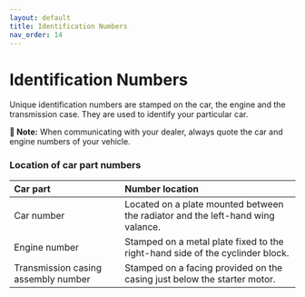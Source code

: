 ```yaml
---
layout: default
title: Identification Numbers
nav_order: 14
---
```


# Identification Numbers

Unique identification numbers are stamped on the car, the engine and the transmission case. They are used to identify your particular car.

**📝 Note:** When communicating with your dealer, always quote the car and engine numbers of your vehicle.

### Location of car part numbers
  
| Car part | Number location |
|:---------|:----------------|
| Car number | Located on a plate mounted between the radiator and the left-hand wing valance. |
| Engine number | Stamped on a metal plate fixed to the right-hand side of the cyclinder block. |
| Transmission casing assembly number | Stamped on a facing provided on the casing just below the starter motor. |